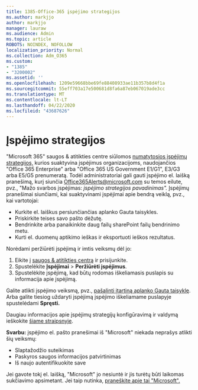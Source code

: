 ```yaml
---
title: 1385-Office-365 įspėjimo strategijos
ms.author: markjjo
author: markjjo
manager: lauraw
ms.audience: Admin
ms.topic: article
ROBOTS: NOINDEX, NOFOLLOW
localization_priority: Normal
ms.collection: Adm_O365
ms.custom:
- "1385"
- "3200002"
ms.assetid: ''
ms.openlocfilehash: 1209e59668bbe69fe88408933ae11b357b8d4f1a
ms.sourcegitcommit: 55eff703a17e500681d8fa6a87eb067019ade3cc
ms.translationtype: MT
ms.contentlocale: lt-LT
ms.lasthandoff: 04/22/2020
ms.locfileid: "43687626"
---
```

# <a name="alert-policies"></a>Įspėjimo strategijos

"Microsoft 365" saugos & atitikties centre siūlomos [numatytosios įspėjimų strategijos,](https://docs.microsoft.com/office365/securitycompliance/alert-policies#default-alert-policies) kurios suaktyvina įspėjimus organizacijoms, naudojančios "Office 365 Enterprise" arba "Office 365 US Government E1/G1", E3/G3 arba E5/G5 prenumeratą. Todėl administratoriai gali gauti įspėjimo el. laišką pranešimą, kurį siunčia Office365Alerts@microsoft.com su temos eilute, pvz., "Mažo svarbos įspėjimas: *įspėjimo strategijos pavadinimas".* Įspėjimų pranešimai siunčiami, kai suaktyvinami įspėjimai apie bendrą veiklą, pvz., kai vartotojai:

- Kurkite el. laiškus persiunčiančias aplanko Gauta taisykles.
- Priskirkite teises savo pašto dėžutę.
- Bendrinkite arba panaikinkite daug failų sharePoint failų bendrinimo metu.
- Kurti el. duomenų aptikimo ieškas ir eksportuoti ieškos rezultatus.

Norėdami peržiūrėti įspėjimą ir imtis veiksmų dėl jo:

1. Eikite į [saugos & atitikties centrą](https://protection.office.com) ir prisijunkite.
2. Spustelėkite **Įspėjimai** > **Peržiūrėti įspėjimus**.
3. Spustelėkite įspėjimą, kad būtų rodomas iškeliamasis puslapis su informacija apie įspėjimą.

Galite atlikti įspėjimo veiksmą, pvz., [pašalinti įtartiną aplanko Gauta taisyklę](https://docs.microsoft.com/office365/securitycompliance/responding-to-a-compromised-email-account). Arba galite tiesiog uždaryti įspėjimą įspėjimo iškeliamame puslapyje spustelėdami **Spręsti.**

Daugiau informacijos apie įspėjimų strategijų konfigūravimą ir valdymą ieškokite [šiame straipsnyje](https://docs.microsoft.com/office365/securitycompliance/alert-policies).

**Svarbu:** įspėjimo el. pašto pranešimai iš "Microsoft" niekada neprašys atlikti šių veiksmų:

- Slaptažodžio suteikimas
- Paskyros saugos informacijos patvirtinimas
- Iš naujo autentifikuokite save

Jei gavote tokį el. laišką, "Microsoft" jo nesiuntė ir jis turėtų būti laikomas sukčiavimo apsimetant. Jei taip nutinka, [praneškite apie tai "Microsoft".](https://docs.microsoft.com/office365/SecurityCompliance/report-junk-email-and-phishing-scams-in-outlook-on-the-web-eop)